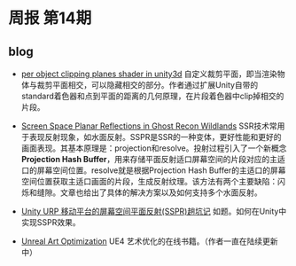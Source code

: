 # 周报 第14期

## blog

* [per object clipping planes shader in unity3d](http://www.toxicfork.com/194/per-object-clipping-planes-shader-in-unity3d-5)
    自定义裁剪平面，即当渲染物体与裁剪平面相交，可以隐藏相交的部分。作者通过扩展Unity自带的standard着色器和点到平面的距离的几何原理，在片段着色器中clip掉相交的片段。

* [Screen Space Planar Reflections in Ghost Recon Wildlands](http://remi-genin.fr/blog/screen-space-plane-indexed-reflection-in-ghost-recon-wildlands/)
     SSR技术常用于表现反射现象，如水面反射。SSPR是SSR的一种变体，更好性能和更好的画面表现。其基本原理是：projection和resolve。投射过程引入了一个新概念**Projection Hash Buffer**，用来存储平面反射适口屏幕空间的片段对应的主适口的屏幕空间位置。resolve就是根据Projection Hash Buffer的主适口的屏幕空间位置获取主适口画面的片段，生成反射纹理。该方法有两个主要缺陷：闪烁和缝隙。文章也给出了具体的解决方案以及如何支持多个水面反射。

* [Unity URP 移动平台的屏幕空间平面反射(SSPR)趟坑记](https://zhuanlan.zhihu.com/p/150890059)
     如题。如何在Unity中实现SSPR效果。

* [Unreal Art Optimization](https://unrealartoptimization.github.io/book/)
     UE4 艺术优化的在线书籍。（作者一直在陆续更新中）